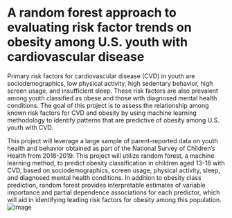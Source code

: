 # A random forest approach to evaluating risk factor trends on obesity among U.S. youth with cardiovascular disease

Primary risk factors for cardiovascular disease (CVD) in youth are sociodemographics, low physical activity, high sedentary behavior, high screen usage, and insufficient sleep. These risk factors are also prevalent among youth classified as obese and those with diagnosed mental health conditions. The goal of this project is to assess the relationship among known risk factors for CVD and obesity by using machine learning methodology to identify patterns that are predictive of obesity among U.S. youth with CVD. 

This project will leverage a large sample of parent-reported data on youth health and behavior obtained as part of the National Survey of Children’s Health from 2018-2019. This project will utilize random forest, a machine learning method, to predict obesity classification in children aged 13-18 with CVD, based on sociodemographics, screen usage, physical activity, sleep, and diagnosed mental health conditions. In addition to obesity class prediction, random forest provides interpretable estimates of variable importance and partial dependence associations for each predictor, which will aid in identifying leading risk factors for obesity among this population.
![image](https://user-images.githubusercontent.com/46718943/176307687-38660b14-2f9e-4539-92df-259669826aeb.png)
